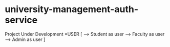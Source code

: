 # university-management-auth-service

Project Under Development
\*USER [
--> Student as user
--> Faculty as user
--> Admin as user
]
